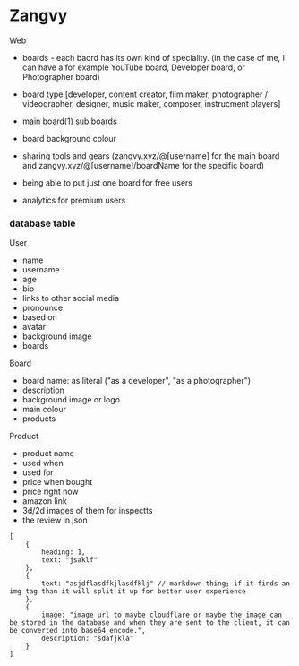 # Zangvy

Web

- boards - each baord has its own kind of speciality. (in the case of me, I can have a for example YouTube board, Developer board, or Photographer board)
- board type [developer, content creator, film maker, photographer / videographer, designer, music maker, composer, instrucment players]
- main board(1) sub boards
- board background colour

- sharing tools and gears (zangvy.xyz/@[username] for the main board and zangvy.xyz/@[username]/boardName for the specific board)

- being able to put just one board for free users
- analytics for premium users

### database table

User

- name
- username
- age
- bio
- links to other social media
- pronounce
- based on
- avatar
- background image
- boards

Board

- board name: as literal ("as a developer", "as a photographer")
- description
- background image or logo
- main colour
- products

Product

- product name
- used when
- used for
- price when bought
- price right now
- amazon link
- 3d/2d images of them for inspectts
- the review in json

```
[
    {
        heading: 1,
        text: "jsaklf"
    },
    {
        text: "asjdflasdfkjlasdfklj" // markdown thing; if it finds an img tag than it will split it up for better user experience
    },
    {
        image: "image url to maybe cloudflare or maybe the image can be stored in the database and when they are sent to the client, it can be converted into base64 encode.",
        description: "sdafjkla"
    }
]
```

